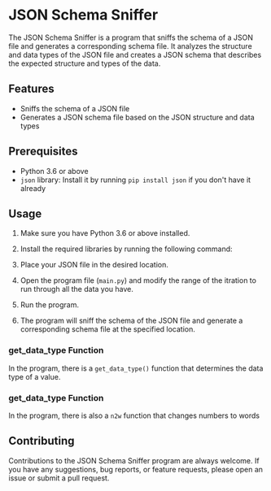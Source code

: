 # JSON Schema Sniffer

The JSON Schema Sniffer is a program that sniffs the schema of a JSON file and generates a corresponding schema file. It analyzes the structure and data types of the JSON file and creates a JSON schema that describes the expected structure and types of the data.

## Features

- Sniffs the schema of a JSON file
- Generates a JSON schema file based on the JSON structure and data types

## Prerequisites

- Python 3.6 or above
- `json` library: Install it by running `pip install json` if you don't have it already
## Usage

1. Make sure you have Python 3.6 or above installed.

2. Install the required libraries by running the following command:

3. Place your JSON file in the desired location.

4. Open the program file (`main.py`) and modify the range of the itration to run through all the data you have.

5. Run the program.

6. The program will sniff the schema of the JSON file and generate a corresponding schema file at the specified location.


### get_data_type Function

In the program, there is a `get_data_type()` function that determines the data type of a value. 

### get_data_type Function

In the program, there is also a `n2w` function that changes numbers to words

## Contributing

Contributions to the JSON Schema Sniffer program are always welcome. If you have any suggestions, bug reports, or feature requests, please open an issue or submit a pull request.



